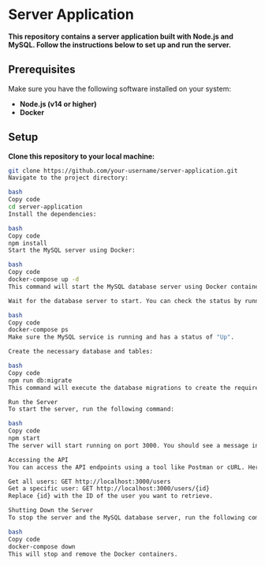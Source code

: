 # Server Application

**This repository contains a server application built with Node.js and MySQL. Follow the instructions below to set up and run the server.**

## Prerequisites

Make sure you have the following software installed on your system:

- **Node.js (v14 or higher)**
- **Docker**

## Setup

**Clone this repository to your local machine:**

```bash
git clone https://github.com/your-username/server-application.git
Navigate to the project directory:

bash
Copy code
cd server-application
Install the dependencies:

bash
Copy code
npm install
Start the MySQL server using Docker:

bash
Copy code
docker-compose up -d
This command will start the MySQL database server using Docker containers.

Wait for the database server to start. You can check the status by running:

bash
Copy code
docker-compose ps
Make sure the MySQL service is running and has a status of "Up".

Create the necessary database and tables:

bash
Copy code
npm run db:migrate
This command will execute the database migrations to create the required tables.

Run the Server
To start the server, run the following command:

bash
Copy code
npm start
The server will start running on port 3000. You should see a message in the console indicating that the server is running.

Accessing the API
You can access the API endpoints using a tool like Postman or cURL. Here are a few example requests:

Get all users: GET http://localhost:3000/users
Get a specific user: GET http://localhost:3000/users/{id}
Replace {id} with the ID of the user you want to retrieve.

Shutting Down the Server
To stop the server and the MySQL database server, run the following command:

bash
Copy code
docker-compose down
This will stop and remove the Docker containers.